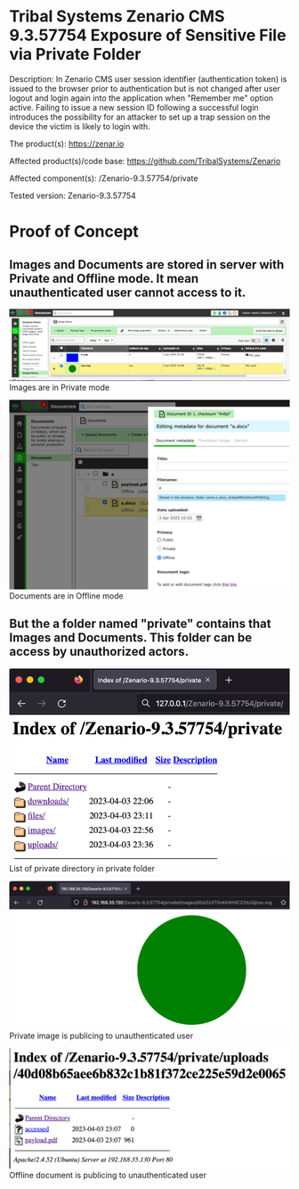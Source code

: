 # Tribal Systems Zenario CMS 9.3.57754 Exposure of Sensitive File via Private Folder

Description: In Zenario CMS user session identifier (authentication token) is issued to the browser prior to authentication but is not changed after user logout and login again into the application when "Remember me" option active. Failing to issue a new session ID following a successful login introduces the possibility for an attacker to set up a trap session on the device the victim is likely to login with.

The product(s): https://zenar.io

Affected product(s)/code base: https://github.com/TribalSystems/Zenario

Affected component(s): /Zenario-9.3.57754/private

Tested version: Zenario-9.3.57754

# Proof of Concept

## Images and Documents are stored in server with Private and Offline mode. It mean unauthenticated user cannot access to it.

![](images/images.png)
Images are in Private mode

![](images/files.png)
Documents are in Offline mode

## But the a folder named "private" contains that Images and Documents. This folder can be access by unauthorized actors.

![](images/listing.png)
List of private directory in private folder

![](images/svg-image.png)
Private image is publicing to unauthenticated user

![](images/pdf.png)
Offline document is publicing to unauthenticated user
